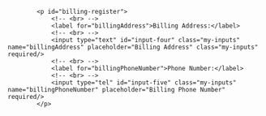             <p id="billing-register">
                <!-- <br> -->
                <label for="billingAddress">Billing Address:</label>
                <!-- <br> -->
                <input type="text" id="input-four" class="my-inputs" name="billingAddress" placeholder="Billing Address" class="my-inputs" required/>
                <!-- <br> -->
                <label for="billingPhoneNumber">Phone Number:</label>
                <!-- <br> -->
                <input type="tel" id="input-five" class="my-inputs" name="billingPhoneNumber" placeholder="Billing Phone Number" required/>
            </p>